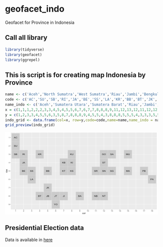 # geofacet_indo
Geofacet for Province in Indonesia

## Call all library
```r
library(tidyverse)
library(geofacet)
library(ggrepel)
```

## This is script is for creating map Indonesia by Province
```r
name <- c('Aceh','North Sumatra','West Sumatra','Riau','Jambi','Bengkulu','South Sumatra','Lampung','Riau Islands','Bangka Belitung','Banten','Jakarta','West Java','Central Java','East Java','Yogyakarta','West Kalimantan','Central Kalimantan','South Kalimantan','East Kalimantan','North Kalimantan','Bali','West Nusa Tenggara','East Nusa Tenggara','Southeast Sulawesi','South Sulawesi','West Sulawesi','Central Sulawesi','Gorontalo','North Sulawesi','North Maluku','Maluku','West Papua','Papua')
code <- c('AC','SU','SB','RI','JA','BE','SS','LA','KR','BB','BT','JK','JB','JT','JI','YO','KB','KT','KS','KI','KU','BA','NB','NT','SG','SN','SR','ST','GO','SA','MU','MA','PB','PA')
name_indo <- c('Aceh','Sumatera Utara','Sumatera Barat','Riau','Jambi','Bengkulu','Sumatera Selatan','Lampung','Kepulauan Riau','Bangka Belitung','Banten','DKI Jakarta','Jawa Barat','Jawa Tengah','Jawa Timur','DI Yogyakarta','Kalimantan Barat','Kalimantan Tengah','Kalimantan Selatan','Kalimantan Timur','Kalimantan Utara','Bali','Nusa Tenggara Barat','Nusa Tenggara Timur','Sulawesi Tenggara','Sulawesi Selatan','Sulawesi Barat','Sulawesi Tengah','Gorontalo','Sulawesi Utara','Maluku Utara','Maluku','Papua Barat','Papua')
x = c(1,1,1,2,2,2,3,3,4,5,4,5,5,6,7,6,7,7,8,8,8,9,11,12,13,12,11,12,12,13,15,15,17,18)
y = c(1,2,3,3,4,5,5,6,3,5,8,7,8,8,8,9,4,5,5,4,3,8,8,8,5,5,5,4,3,3,3,5,5,6)
indo_grid <- data.frame(col=x, row=y,code=code,name=name,name_indo = name_indo)
grid_preview(indo_grid)
```

![preview-geofacet-indo](https://github.com/dioariadi/geofacet_indo/blob/master/geofacet_indonesia/tutorial-geofacet-indonesia.png)



## Presidential Election data
Data is available in [here](https://github.com/dioariadi/geofacet_indo/blob/master/geofacet_indonesia/pilpres.rds)
```r

```
